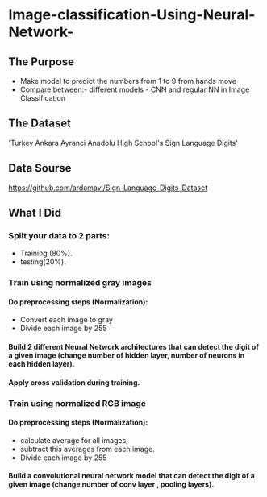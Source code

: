 # Image-classification-Using-Neural-Network-

## The Purpose
- Make model to predict the numbers from 1 to 9 from hands move 
- Compare between:- different models - CNN and regular NN in Image Classification

## The Dataset 
'Turkey Ankara Ayranci Anadolu High School's Sign Language Digits' 

## Data Sourse 
https://github.com/ardamavi/Sign-Language-Digits-Dataset

## What I Did

### Split your data to 2 parts: 
- Training (80%).
- testing(20%).

### Train using normalized gray images
#### Do preprocessing steps (Normalization):
- Convert each image to gray
- Divide each image by 255
#### Build 2 different Neural Network architectures that can detect the digit of a given image (change number of hidden layer, number of neurons in each hidden layer).
#### Apply cross validation during training.

### Train using normalized RGB image
#### Do preprocessing steps (Normalization):
- calculate average for all images,
- subtract this averages from each image.
- Divide each image by 255
#### Build a convolutional neural network model that can detect the digit of a given image (change number of conv layer , pooling layers).
